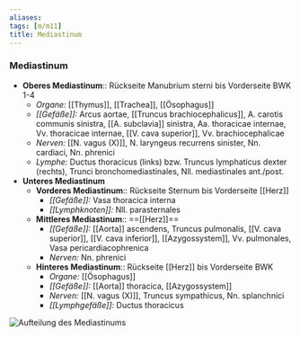 ```yaml
---
aliases: 
tags: [m/m11]
title: Mediastinum
---
```

### Mediastinum
- **Oberes Mediastinum**:: Rückseite Manubrium sterni bis Vorderseite BWK 1-4
	- *Organe:* [[Thymus]], [[Trachea]], [[Ösophagus]]
	- *[[Gefäße]]:* Arcus aortae, [[Truncus brachiocephalicus]], A. carotis communis sinistra, [[A. subclavia]] sinistra, Aa. thoracicae internae, Vv. thoracicae internae, [[V. cava superior]], Vv. brachiocephalicae
	- *Nerven:* [[N. vagus (X)]], N. laryngeus recurrens sinister, Nn. cardiaci, Nn. phrenici
	- *Lymphe:* Ductus thoracicus (links) bzw. Truncus lymphaticus dexter (rechts), Trunci bronchomediastinales, Nll. mediastinales ant./post.
- **Unteres Mediastinum**
	- **Vorderes Mediastinum**:: Rückseite Sternum bis Vorderseite [[Herz]]
		- *[[Gefäße]]:* Vasa thoracica interna
		- *[[Lymphknoten]]:* Nll. parasternales
	- **Mittleres Mediastinum**:: ==[[Herz]]==
		- *[[Gefäße]]:* [[Aorta]] ascendens, Truncus pulmonalis, [[V. cava superior]], [[V. cava inferior]], [[Azygossystem]], Vv. pulmonales, Vasa pericardiacophrenica
		- *Nerven:* Nn. phrenici
	- **Hinteres Mediastinum**:: Rückseite [[Herz]] bis Vorderseite BWK
		- *Organe:* [[Ösophagus]]
		- *[[Gefäße]]:* [[Aorta]] thoracica, [[Azygossystem]]
		- *Nerven:* [[N. vagus (X)]], Truncus sympathicus, Nn. splanchnici
		- *[[Lymphgefäße]]:* Ductus thoracicus

![Aufteilung des Mediastinums](https://media-de.amboss.com/media/thumbs/big_59a3b2cb0e67a.jpg)

